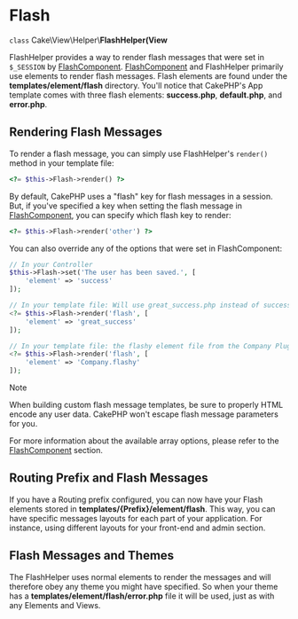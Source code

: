 # Flash

`class` Cake\\View\\Helper\\**FlashHelper(View**

FlashHelper provides a way to render flash messages that were set in
`$_SESSION` by [FlashComponent](controllers/components/flash.md).
[FlashComponent](controllers/components/flash.md) and FlashHelper
primarily use elements to render flash messages. Flash elements are found under
the **templates/element/flash** directory. You'll notice that CakePHP's App
template comes with three flash elements: **success.php**, **default.php**, and
**error.php**.

## Rendering Flash Messages

To render a flash message, you can simply use FlashHelper's `render()`
method in your template file:

``` php
<?= $this->Flash->render() ?>
```

By default, CakePHP uses a "flash" key for flash messages in a session. But, if
you've specified a key when setting the flash message in
[FlashComponent](controllers/components/flash.md), you can specify which
flash key to render:

``` php
<?= $this->Flash->render('other') ?>
```

You can also override any of the options that were set in FlashComponent:

``` php
// In your Controller
$this->Flash->set('The user has been saved.', [
    'element' => 'success'
]);

// In your template file: Will use great_success.php instead of success.php
<?= $this->Flash->render('flash', [
    'element' => 'great_success'
]);

// In your template file: the flashy element file from the Company Plugin
<?= $this->Flash->render('flash', [
    'element' => 'Company.flashy'
]);
```

> [!NOTE]
> When building custom flash message templates, be sure to properly HTML
> encode any user data. CakePHP won't escape flash message parameters for you.

For more information about the available array options, please refer to the
[FlashComponent](controllers/components/flash.md) section.

## Routing Prefix and Flash Messages

If you have a Routing prefix configured, you can now have your Flash elements
stored in **templates/{Prefix}/element/flash**. This way, you can have
specific messages layouts for each part of your application. For instance, using
different layouts for your front-end and admin section.

## Flash Messages and Themes

The FlashHelper uses normal elements to render the messages and will therefore
obey any theme you might have specified. So when your theme has a
**templates/element/flash/error.php** file it will be used, just as with any
Elements and Views.
